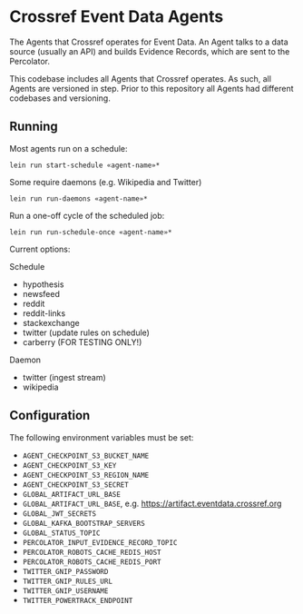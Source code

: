 # Crossref Event Data Agents

The Agents that Crossref operates for Event Data. An Agent talks to a data source (usually an API) and builds Evidence Records, which are sent to the Percolator. 

This codebase includes all Agents that Crossref operates. As such, all Agents are versioned in step. Prior to this repository all Agents had different codebases and versioning.

## Running

Most agents run on a schedule:

    lein run start-schedule «agent-name»*

Some require daemons (e.g. Wikipedia and Twitter)

    lein run run-daemons «agent-name»*

Run a one-off cycle of the scheduled job:

    lein run run-schedule-once «agent-name»*

Current options:

Schedule

 - hypothesis
 - newsfeed
 - reddit
 - reddit-links
 - stackexchange
 - twitter (update rules on schedule)
 - carberry (FOR TESTING ONLY!)

Daemon

 - twitter (ingest stream)
 - wikipedia

## Configuration

The following environment variables must be set:

 - `AGENT_CHECKPOINT_S3_BUCKET_NAME`
 - `AGENT_CHECKPOINT_S3_KEY`
 - `AGENT_CHECKPOINT_S3_REGION_NAME`
 - `AGENT_CHECKPOINT_S3_SECRET`
 - `GLOBAL_ARTIFACT_URL_BASE`
 - `GLOBAL_ARTIFACT_URL_BASE`, e.g. https://artifact.eventdata.crossref.org
 - `GLOBAL_JWT_SECRETS`
 - `GLOBAL_KAFKA_BOOTSTRAP_SERVERS`
 - `GLOBAL_STATUS_TOPIC`
 - `PERCOLATOR_INPUT_EVIDENCE_RECORD_TOPIC`
 - `PERCOLATOR_ROBOTS_CACHE_REDIS_HOST`
 - `PERCOLATOR_ROBOTS_CACHE_REDIS_PORT`
 - `TWITTER_GNIP_PASSWORD`
 - `TWITTER_GNIP_RULES_URL`
 - `TWITTER_GNIP_USERNAME`
 - `TWITTER_POWERTRACK_ENDPOINT`